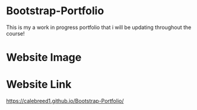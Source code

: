 # Bootstrap-Portfolio


This is my a work in progress portfolio that i will be updating throughout the course!

# Website Image


# Website Link
https://calebreed1.github.io/Bootstrap-Portfolio/
